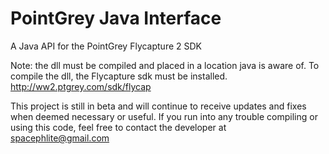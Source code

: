 PointGrey Java Interface
======================

A Java API for the PointGrey Flycapture 2 SDK

Note: the dll must be compiled and placed in a location java is aware of.
To compile the dll, the Flycapture sdk must be installed. http://ww2.ptgrey.com/sdk/flycap

This project is still in beta and will continue to receive updates and fixes when deemed necessary or useful. If you run into any trouble compiling or using this code, feel free to contact the developer at spacephlite@gmail.com